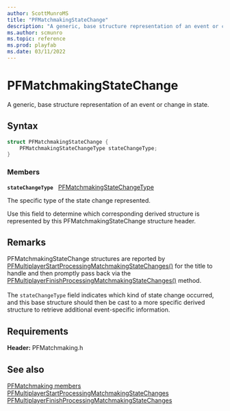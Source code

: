 ```yaml
---
author: ScottMunroMS
title: "PFMatchmakingStateChange"
description: "A generic, base structure representation of an event or change in state."
ms.author: scmunro
ms.topic: reference
ms.prod: playfab
ms.date: 03/11/2022
---
```


# PFMatchmakingStateChange  

A generic, base structure representation of an event or change in state.  

## Syntax  
  
```cpp
struct PFMatchmakingStateChange {  
    PFMatchmakingStateChangeType stateChangeType;  
}  
```
  
### Members  
  
**`stateChangeType`** &nbsp; [PFMatchmakingStateChangeType](../enums/pfmatchmakingstatechangetype.md)  
  
The specific type of the state change represented.
  
Use this field to determine which corresponding derived structure is represented by this PFMatchmakingStateChange structure header.
  
## Remarks  
  
PFMatchmakingStateChange structures are reported by [PFMultiplayerStartProcessingMatchmakingStateChanges()](../functions/pfmultiplayerstartprocessingmatchmakingstatechanges.md) for the title to handle and then promptly pass back via the [PFMultiplayerFinishProcessingMatchmakingStateChanges()](../functions/pfmultiplayerfinishprocessingmatchmakingstatechanges.md) method. <br /><br /> The ```stateChangeType``` field indicates which kind of state change occurred, and this base structure should then be cast to a more specific derived structure to retrieve additional event-specific information.
  
## Requirements  
  
**Header:** PFMatchmaking.h
  
## See also  
[PFMatchmaking members](../pfmatchmaking_members.md)  
[PFMultiplayerStartProcessingMatchmakingStateChanges](../functions/pfmultiplayerstartprocessingmatchmakingstatechanges.md)  
[PFMultiplayerFinishProcessingMatchmakingStateChanges](../functions/pfmultiplayerfinishprocessingmatchmakingstatechanges.md)
  
  
